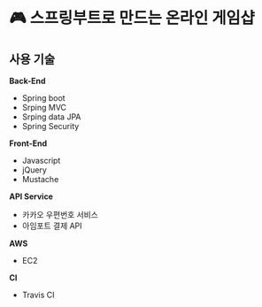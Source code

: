 # :video_game: 스프링부트로 만드는 온라인 게임샵

## 사용 기술

**Back-End** 

* Spring boot
* Srping MVC
* Srping data JPA
* Spring Security

**Front-End**

* Javascript
* jQuery
* Mustache

**API Service**
* 카카오 우편번호 서비스
* 아임포트 결제 API

**AWS**

* EC2

**CI**

* Travis CI
